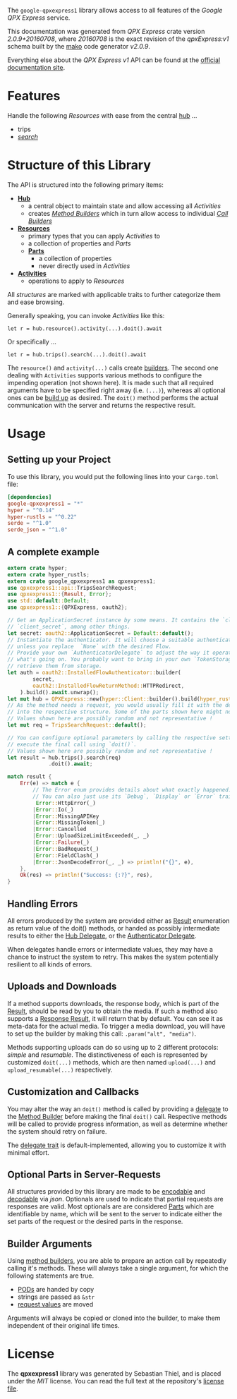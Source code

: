 <!---
DO NOT EDIT !
This file was generated automatically from 'src/mako/api/README.md.mako'
DO NOT EDIT !
-->
The `google-qpxexpress1` library allows access to all features of the *Google QPX Express* service.

This documentation was generated from *QPX Express* crate version *2.0.9+20160708*, where *20160708* is the exact revision of the *qpxExpress:v1* schema built by the [mako](http://www.makotemplates.org/) code generator *v2.0.9*.

Everything else about the *QPX Express* *v1* API can be found at the
[official documentation site](http://developers.google.com/qpx-express).
# Features

Handle the following *Resources* with ease from the central [hub](https://docs.rs/google-qpxexpress1/2.0.9+20160708/google_qpxexpress1/QPXExpress) ... 

* trips
 * [*search*](https://docs.rs/google-qpxexpress1/2.0.9+20160708/google_qpxexpress1/api::TripSearchCall)




# Structure of this Library

The API is structured into the following primary items:

* **[Hub](https://docs.rs/google-qpxexpress1/2.0.9+20160708/google_qpxexpress1/QPXExpress)**
    * a central object to maintain state and allow accessing all *Activities*
    * creates [*Method Builders*](https://docs.rs/google-qpxexpress1/2.0.9+20160708/google_qpxexpress1/client::MethodsBuilder) which in turn
      allow access to individual [*Call Builders*](https://docs.rs/google-qpxexpress1/2.0.9+20160708/google_qpxexpress1/client::CallBuilder)
* **[Resources](https://docs.rs/google-qpxexpress1/2.0.9+20160708/google_qpxexpress1/client::Resource)**
    * primary types that you can apply *Activities* to
    * a collection of properties and *Parts*
    * **[Parts](https://docs.rs/google-qpxexpress1/2.0.9+20160708/google_qpxexpress1/client::Part)**
        * a collection of properties
        * never directly used in *Activities*
* **[Activities](https://docs.rs/google-qpxexpress1/2.0.9+20160708/google_qpxexpress1/client::CallBuilder)**
    * operations to apply to *Resources*

All *structures* are marked with applicable traits to further categorize them and ease browsing.

Generally speaking, you can invoke *Activities* like this:

```Rust,ignore
let r = hub.resource().activity(...).doit().await
```

Or specifically ...

```ignore
let r = hub.trips().search(...).doit().await
```

The `resource()` and `activity(...)` calls create [builders][builder-pattern]. The second one dealing with `Activities` 
supports various methods to configure the impending operation (not shown here). It is made such that all required arguments have to be 
specified right away (i.e. `(...)`), whereas all optional ones can be [build up][builder-pattern] as desired.
The `doit()` method performs the actual communication with the server and returns the respective result.

# Usage

## Setting up your Project

To use this library, you would put the following lines into your `Cargo.toml` file:

```toml
[dependencies]
google-qpxexpress1 = "*"
hyper = "^0.14"
hyper-rustls = "^0.22"
serde = "^1.0"
serde_json = "^1.0"
```

## A complete example

```Rust
extern crate hyper;
extern crate hyper_rustls;
extern crate google_qpxexpress1 as qpxexpress1;
use qpxexpress1::api::TripsSearchRequest;
use qpxexpress1::{Result, Error};
use std::default::Default;
use qpxexpress1::{QPXExpress, oauth2};

// Get an ApplicationSecret instance by some means. It contains the `client_id` and 
// `client_secret`, among other things.
let secret: oauth2::ApplicationSecret = Default::default();
// Instantiate the authenticator. It will choose a suitable authentication flow for you, 
// unless you replace  `None` with the desired Flow.
// Provide your own `AuthenticatorDelegate` to adjust the way it operates and get feedback about 
// what's going on. You probably want to bring in your own `TokenStorage` to persist tokens and
// retrieve them from storage.
let auth = oauth2::InstalledFlowAuthenticator::builder(
        secret,
        oauth2::InstalledFlowReturnMethod::HTTPRedirect,
    ).build().await.unwrap();
let mut hub = QPXExpress::new(hyper::Client::builder().build(hyper_rustls::HttpsConnector::with_native_roots()), auth);
// As the method needs a request, you would usually fill it with the desired information
// into the respective structure. Some of the parts shown here might not be applicable !
// Values shown here are possibly random and not representative !
let mut req = TripsSearchRequest::default();

// You can configure optional parameters by calling the respective setters at will, and
// execute the final call using `doit()`.
// Values shown here are possibly random and not representative !
let result = hub.trips().search(req)
             .doit().await;

match result {
    Err(e) => match e {
        // The Error enum provides details about what exactly happened.
        // You can also just use its `Debug`, `Display` or `Error` traits
         Error::HttpError(_)
        |Error::Io(_)
        |Error::MissingAPIKey
        |Error::MissingToken(_)
        |Error::Cancelled
        |Error::UploadSizeLimitExceeded(_, _)
        |Error::Failure(_)
        |Error::BadRequest(_)
        |Error::FieldClash(_)
        |Error::JsonDecodeError(_, _) => println!("{}", e),
    },
    Ok(res) => println!("Success: {:?}", res),
}

```
## Handling Errors

All errors produced by the system are provided either as [Result](https://docs.rs/google-qpxexpress1/2.0.9+20160708/google_qpxexpress1/client::Result) enumeration as return value of
the doit() methods, or handed as possibly intermediate results to either the 
[Hub Delegate](https://docs.rs/google-qpxexpress1/2.0.9+20160708/google_qpxexpress1/client::Delegate), or the [Authenticator Delegate](https://docs.rs/yup-oauth2/*/yup_oauth2/trait.AuthenticatorDelegate.html).

When delegates handle errors or intermediate values, they may have a chance to instruct the system to retry. This 
makes the system potentially resilient to all kinds of errors.

## Uploads and Downloads
If a method supports downloads, the response body, which is part of the [Result](https://docs.rs/google-qpxexpress1/2.0.9+20160708/google_qpxexpress1/client::Result), should be
read by you to obtain the media.
If such a method also supports a [Response Result](https://docs.rs/google-qpxexpress1/2.0.9+20160708/google_qpxexpress1/client::ResponseResult), it will return that by default.
You can see it as meta-data for the actual media. To trigger a media download, you will have to set up the builder by making
this call: `.param("alt", "media")`.

Methods supporting uploads can do so using up to 2 different protocols: 
*simple* and *resumable*. The distinctiveness of each is represented by customized 
`doit(...)` methods, which are then named `upload(...)` and `upload_resumable(...)` respectively.

## Customization and Callbacks

You may alter the way an `doit()` method is called by providing a [delegate](https://docs.rs/google-qpxexpress1/2.0.9+20160708/google_qpxexpress1/client::Delegate) to the 
[Method Builder](https://docs.rs/google-qpxexpress1/2.0.9+20160708/google_qpxexpress1/client::CallBuilder) before making the final `doit()` call. 
Respective methods will be called to provide progress information, as well as determine whether the system should 
retry on failure.

The [delegate trait](https://docs.rs/google-qpxexpress1/2.0.9+20160708/google_qpxexpress1/client::Delegate) is default-implemented, allowing you to customize it with minimal effort.

## Optional Parts in Server-Requests

All structures provided by this library are made to be [encodable](https://docs.rs/google-qpxexpress1/2.0.9+20160708/google_qpxexpress1/client::RequestValue) and 
[decodable](https://docs.rs/google-qpxexpress1/2.0.9+20160708/google_qpxexpress1/client::ResponseResult) via *json*. Optionals are used to indicate that partial requests are responses 
are valid.
Most optionals are are considered [Parts](https://docs.rs/google-qpxexpress1/2.0.9+20160708/google_qpxexpress1/client::Part) which are identifiable by name, which will be sent to 
the server to indicate either the set parts of the request or the desired parts in the response.

## Builder Arguments

Using [method builders](https://docs.rs/google-qpxexpress1/2.0.9+20160708/google_qpxexpress1/client::CallBuilder), you are able to prepare an action call by repeatedly calling it's methods.
These will always take a single argument, for which the following statements are true.

* [PODs][wiki-pod] are handed by copy
* strings are passed as `&str`
* [request values](https://docs.rs/google-qpxexpress1/2.0.9+20160708/google_qpxexpress1/client::RequestValue) are moved

Arguments will always be copied or cloned into the builder, to make them independent of their original life times.

[wiki-pod]: http://en.wikipedia.org/wiki/Plain_old_data_structure
[builder-pattern]: http://en.wikipedia.org/wiki/Builder_pattern
[google-go-api]: https://github.com/google/google-api-go-client

# License
The **qpxexpress1** library was generated by Sebastian Thiel, and is placed 
under the *MIT* license.
You can read the full text at the repository's [license file][repo-license].

[repo-license]: https://github.com/Byron/google-apis-rsblob/main/LICENSE.md
